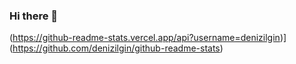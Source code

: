 ### Hi there 👋

(https://github-readme-stats.vercel.app/api?username=denizilgin)](https://github.com/denizilgin/github-readme-stats)
